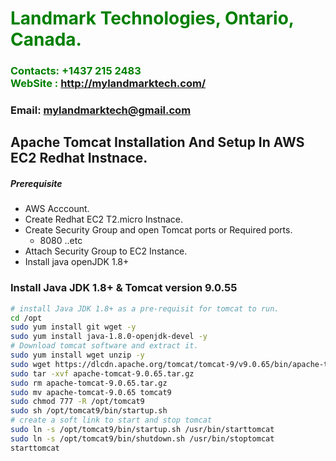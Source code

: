#  **<span style="color:green">Landmark Technologies, Ontario, Canada.</span>**
### **<span style="color:green">Contacts: +1437 215 2483<br> WebSite : <http://mylandmarktech.com/></span>**
### **Email: mylandmarktech@gmail.com**



## Apache Tomcat Installation And Setup In AWS EC2 Redhat Instnace.
##### Prerequisite
+ AWS Acccount.
+ Create Redhat EC2 T2.micro Instnace.
+ Create Security Group and open Tomcat ports or Required ports.
   + 8080 ..etc
+ Attach Security Group to EC2 Instance.
+ Install java openJDK 1.8+

### Install Java JDK 1.8+ & Tomcat version 9.0.55

``` sh
# install Java JDK 1.8+ as a pre-requisit for tomcat to run.
cd /opt 
sudo yum install git wget -y
sudo yum install java-1.8.0-openjdk-devel -y
# Download tomcat software and extract it.
sudo yum install wget unzip -y
sudo wget https://dlcdn.apache.org/tomcat/tomcat-9/v9.0.65/bin/apache-tomcat-9.0.65.tar.gz
sudo tar -xvf apache-tomcat-9.0.65.tar.gz
sudo rm apache-tomcat-9.0.65.tar.gz
sudo mv apache-tomcat-9.0.65 tomcat9
sudo chmod 777 -R /opt/tomcat9
sudo sh /opt/tomcat9/bin/startup.sh
# create a soft link to start and stop tomcat
sudo ln -s /opt/tomcat9/bin/startup.sh /usr/bin/starttomcat
sudo ln -s /opt/tomcat9/bin/shutdown.sh /usr/bin/stoptomcat
starttomcat
```

